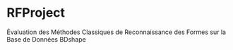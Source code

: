 # RFProject
Évaluation des Méthodes Classiques de Reconnaissance des Formes sur la  Base de Données BDshape
